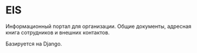 # EIS
Информационный портал для организации.
Общие документы, адресная книга сотрудников и внешних контактов.

Базируется на Django.
